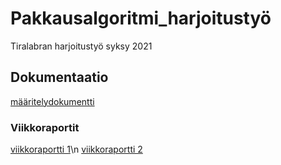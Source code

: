 # Pakkausalgoritmi_harjoitustyö
Tiralabran harjoitustyö syksy 2021

## Dokumentaatio
[määritelydokumentti](https://github.com/qusba/Pakkausalgoritmi_harjoitustyo/blob/main/Dokumentaatio/maarittelydokumentti.md)
### Viikkoraportit
[viikkoraportti 1](https://github.com/qusba/Pakkausalgoritmi_harjoitustyo/blob/main/Dokumentaatio/viikkoraportti1.md)\n
[viikkoraportti 2](https://github.com/qusba/Pakkausalgoritmi_harjoitustyo/blob/main/Dokumentaatio/viikkoraportti2.md)
